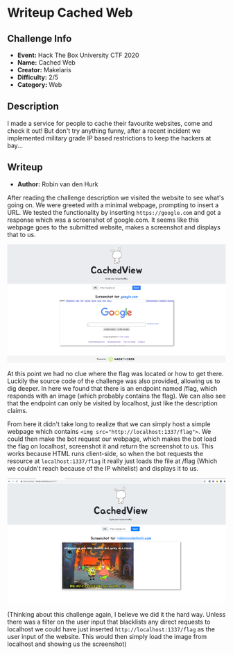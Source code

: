 # Writeup Cached Web
## Challenge Info
* **Event:**		Hack The Box University CTF 2020
* **Name:**			Cached Web
* **Creator:**		Makelaris
* **Difficulty:**	2/5
* **Category:**		Web

## Description
I made a service for people to cache their favourite websites, come and check it out! But don't try anything funny, after a recent incident we implemented military grade IP based restrictions to keep the hackers at bay...

## Writeup
* **Author:**		Robin van den Hurk

After reading the challenge description we visited the website to see what's going on. We were greeted with a minimal webpage, prompting to insert a URL. We tested the functionality by inserting `https://google.com` and got a response which was a screenshot of google.com. It seems like this webpage goes to the submitted website, makes a screenshot and displays that to us.

![](https://raw.githubusercontent.com/RobinvandenHurk/ctf-writeups/master/HTB%20CTF%202020/Cached%20Web/images/request_google.png "Screenshot of the initial request with Google url")

At this point we had no clue where the flag was located or how to get there. Luckily the source code of the challenge was also provided, allowing us to dig deeper. In here we found that there is an endpoint named /flag, which responds with an image (which probably contains the flag). We can also see that the endpoint can only be visited by localhost, just like the description claims.

From here it didn't take long to realize that we can simply host a simple webpage which contains `<img src="http://localhost:1337/flag">`. We could then make the bot request our webpage, which makes the bot load the flag on localhost, screenshot it and return the screenshot to us. This works because HTML runs client-side, so when the bot requests the resource at `localhost:1337/flag` it really just loads the file at /flag (Which we couldn't reach because of the IP whitelist) and displays it to us.

![](https://raw.githubusercontent.com/RobinvandenHurk/ctf-writeups/master/HTB%20CTF%202020/Cached%20Web/images/screenshot_flag.png "Flag")

(Thinking about this challenge again, I believe we did it the hard way. Unless there was a filter on the user input that blacklists any direct requests to localhost we could have just inserted `http://localhost:1337/flag` as the user input of the website. This would then simply load the image from localhost and showing us the screenshot)
